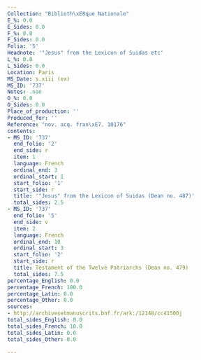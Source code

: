 ```yaml
---
Collection: "Biblioth\xE8que Nationale"
E_%: 0.0
E_Sides: 0.0
F_%: 0.0
F_Sides: 0.0
Folia: '5'
Headnote: '"Jesus" from the Lexicon of Suidas etc'
L_%: 0.0
L_Sides: 0.0
Location: Paris
MS_Date: s.xiii (ex)
MS_ID: '737'
Notes: .nan
O_%: 0.0
O_Sides: 0.0
Place_of_production: ''
Produced_for: ''
Reference: "nov. acq. fran\xE7. 10176"
contents:
- MS_ID: '737'
  end_folio: '2'
  end_side: r
  item: 1
  language: French
  ordinal_end: 3
  ordinal_start: 1
  start_folio: '1'
  start_side: r
  title: '"Jesus" from the Lexicon of Suidas (Dean no. 487)'
  total_sides: 2.5
- MS_ID: '737'
  end_folio: '5'
  end_side: v
  item: 2
  language: French
  ordinal_end: 10
  ordinal_start: 3
  start_folio: '2'
  start_side: r
  title: Testament of the Twelve Patriarchs (Dean no. 479)
  total_sides: 7.5
percentage_English: 0.0
percentage_French: 100.0
percentage_Latin: 0.0
percentage_Other: 0.0
sources:
- http://archivesetmanuscrits.bnf.fr/ark:/12148/cc41500j
total_sides_English: 0.0
total_sides_French: 10.0
total_sides_Latin: 0.0
total_sides_Other: 0.0

---
```

